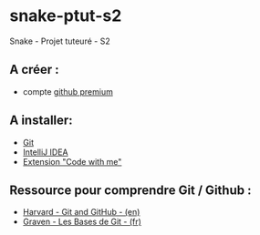 # snake-ptut-s2
Snake - Projet tuteuré - S2

## A créer :
- compte [github premium](https://education.github.com/pack/offers)

## A installer:
- [Git](https://git-scm.com/downloads)
- [IntelliJ IDEA](https://www.jetbrains.com/fr-fr/idea/)
- [Extension "Code with me"](https://www.jetbrains.com/help/idea/code-with-me.html)

## Ressource pour comprendre Git / Github :
- [Harvard - Git and GitHub - (en)](https://www.youtube.com/watch?v=eulnSXkhE7I&list=PLjrPHUQxj3oTZS2g9iwfdv7eKHbUl1kWn&index=2&t=3168s&ab_channel=CS50)
- [Graven - Les Bases de Git - (fr)](https://www.youtube.com/watch?v=gp_k0UVOYMw&list=PLjrPHUQxj3oTZS2g9iwfdv7eKHbUl1kWn&index=3&ab_channel=Graven-D%C3%A9veloppement)
    